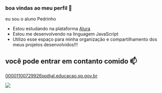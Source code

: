### boa vindas ao meu perfil 👻

eu sou o aluno Pedrinho

- Estou estudando na plataforma [Alura]( https://cursos.alura.com.br )
- Estou me desenvolvendo na linguagem JavaScript
- Utilizo esse espaço para minha organização e compartilhamento dos meus projetos desenvolvidos!!!




 ## você pode entrar em contanto comido 📫

 00001100729926sp@al.educacao.sp.gov.br



 ![](https://tenor.com/pt-BR/view/soquinho-no-ar-yuri-alberto-pulo-pro-ar-comemorando-caindo-pra-torcida-gif-11447103051647351563)
